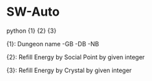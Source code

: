 # SW-Auto

python {1} {2} {3}

{1}: Dungeon name
  -GB 
  -DB 
  -NB

{2}: Refill Energy by Social Point by given integer

{3}: Refill Energy by Crystal by given integer


